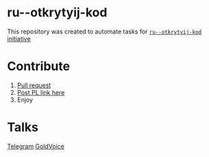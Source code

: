 # ru--otkrytyij-kod

This repository was created to automate tasks for [`ru--otkrytyij-kod` initiative](https://golos.io/ru--otkrytyij-kod/@hipster/iniciativa-kiber-fonda-po-podderzhke-otkrytogo-iskhodnogo-koda-v-golose)

# Contribute
1. [Pull request](https://github.com/cyberFund/ru--otkrytyij-kod/pulls)
2. [Post PL link here](https://goldvoice.club/tags/ru--otkrytyij-kod/)
3. Enjoy

# Talks
[Telegram](https://t.me/golosOtkrytyijKod)
[GoldVoice](https://goldvoice.club/tags/ru--otkrytyij-kod/)
